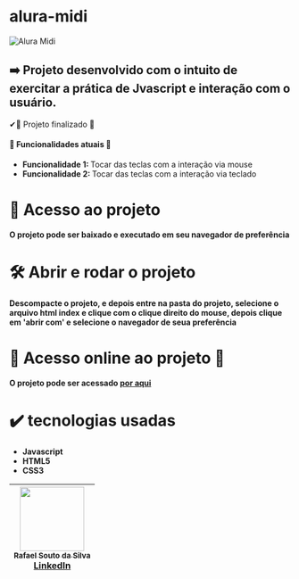 # alura-midi

![Alura Midi](https://github.com/Rafael-a11y/alura-midi/assets/63820646/7b5f1d75-e03c-4b08-a08e-7a7742999ae3#vitrinedev)
## ➡️ Projeto desenvolvido com o intuito de exercitar a prática de Jvascript e interação com o usuário.
 ✔🚧 Projeto finalizado 🚧
</h4>
<h4>🔨 Funcionalidades atuais 🔨 </h4>
<ul>
  <li><strong>Funcionalidade 1: </strong>Tocar das teclas com a interação via mouse</li>
   <li><strong>Funcionalidade 2: </strong>Tocar das teclas com a interação via teclado</li>
</ul>

# 📁 Acesso ao projeto

**O projeto pode ser baixado e executado em seu navegador de preferência**

# 🛠️ Abrir e rodar o projeto

**Descompacte o projeto, e depois entre na pasta do projeto, selecione o arquivo html index e clique com o clique direito do mouse, depois clique em 'abrir com' e selecione o navegador de seua preferência**

# 🚀 Acesso online ao projeto 🚀
<p><strong>O projeto pode ser acessado <a href="https://alura-midi-tan.vercel.app/" target="_blank">por aqui</a></strong></p>

# ✔️ tecnologias usadas
<ul>
  <li><strong>Javascript</strong></li>
  <li><strong>HTML5</strong></li>
  <li><strong>CSS3</strong></li>
</ul>

| [<img src="https://github.com/Rafael-a11y/SeteDiasDeCodigoProgramacao/assets/63820646/c4ef5e3f-3a75-4eab-93c5-2f4b38b9b275" width=115><br><sub>Rafael Souto da Silva</sub><br><a href="https://www.linkedin.com/in/rafael-souto-da-silva-920335211/" target="_blank">LinkedIn</a>](https://www.linkedin.com/in/rafael-souto-da-silva-920335211/) |
| :---: |
